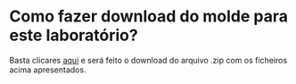 # Como fazer download do molde para este laboratório?

Basta clicares [aqui](https://github.com/tiagoleic02/LCOM/raw/refs/heads/master/Modelos/lab2/lab2.zip) e será feito o download do arquivo .zip com os ficheiros acima apresentados.
